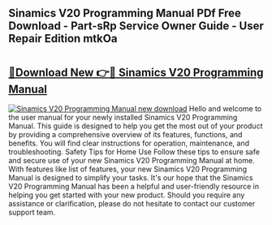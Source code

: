 ## Sinamics V20 Programming Manual PDf Free Download - Part-sRp Service Owner Guide - User Repair Edition mtkOa

# <h2><a href="http://cf20029.oget.top/?id=Sinamics+V20+Programming+Manual">🔗Download New 👉🔴 Sinamics V20 Programming Manual</a></h2>

[![Sinamics V20 Programming Manual new download](https://i.imgur.com/5g1atiW.png)](http://cf20029.oget.top/?id=Sinamics+V20+Programming+Manual)
Hello and welcome to the user manual for your newly installed Sinamics V20 Programming Manual. This guide is designed to help you get the most out of your product by providing a comprehensive overview of its features, functions, and benefits. You will find clear instructions for operation, maintenance, and troubleshooting. Safety Tips for Home Use Follow these tips to ensure safe and secure use of your new Sinamics V20 Programming Manual at home. With features like list of features, your new Sinamics V20 Programming Manual is designed to simplify your tasks. It's our hope that the Sinamics V20 Programming Manual has been a helpful and user-friendly resource in helping you get started with your new product. Should you require any assistance or clarification, please do not hesitate to contact our customer support team.
